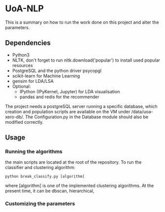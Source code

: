 # UoA-NLP
This is a summary on how to run the work done on this project and alter the parameters.

## Dependencies
- Python3
- NLTK, don't forget to run nltk.download('popular') to install used popular resources
- PostgreSQL and the python driver psycopgl
- scikit-learn for Machine Learning
- gensim for LDA/LSA
- Optional:
    - IPython (IPyKernel, Jupyter) for LDA visualisation
    - pandas and redis for the recommender

The project needs a postgreSQL server running a specific database,
which creation and population scripts are available on the VM under /data/uoa-xero-db/.
The Configuration.py in the Database module should also be modified correctly.

## Usage
### Running the algorithms
the main scripts are located at the root of the repository.
To run the classifier and clustering algorithm:

```python break_classify.py [algorithm]```

where [algorithm] is one of the implemented clustering algorithms.
At the present time, it can be dbscan, hierarchical,

### Customizing the parameters